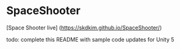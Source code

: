 # SpaceShooter

[Space Shooter live] (https://skdkim.github.io/SpaceShooter/)

todo: complete this README with sample code updates for Unity 5
